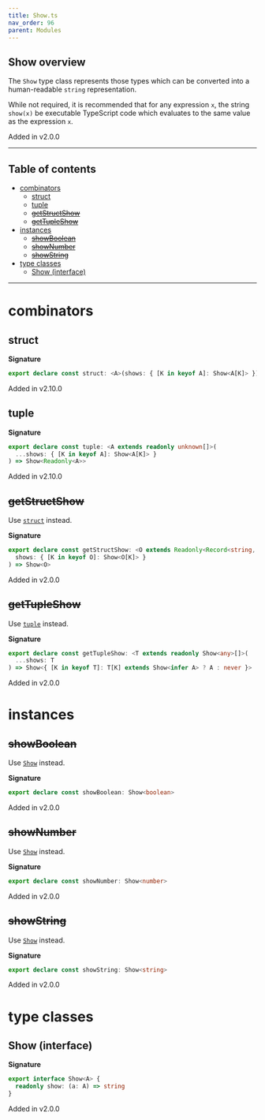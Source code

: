 ```yaml
---
title: Show.ts
nav_order: 96
parent: Modules
---
```


## Show overview

The `Show` type class represents those types which can be converted into
a human-readable `string` representation.

While not required, it is recommended that for any expression `x`, the
string `show(x)` be executable TypeScript code which evaluates to the same
value as the expression `x`.

Added in v2.0.0

---

<h2 class="text-delta">Table of contents</h2>

- [combinators](#combinators)
  - [struct](#struct)
  - [tuple](#tuple)
  - [~~getStructShow~~](#getstructshow)
  - [~~getTupleShow~~](#gettupleshow)
- [instances](#instances)
  - [~~showBoolean~~](#showboolean)
  - [~~showNumber~~](#shownumber)
  - [~~showString~~](#showstring)
- [type classes](#type-classes)
  - [Show (interface)](#show-interface)

---

# combinators

## struct

**Signature**

```ts
export declare const struct: <A>(shows: { [K in keyof A]: Show<A[K]> }) => Show<{ readonly [K in keyof A]: A[K] }>
```

Added in v2.10.0

## tuple

**Signature**

```ts
export declare const tuple: <A extends readonly unknown[]>(
  ...shows: { [K in keyof A]: Show<A[K]> }
) => Show<Readonly<A>>
```

Added in v2.10.0

## ~~getStructShow~~

Use [`struct`](#struct) instead.

**Signature**

```ts
export declare const getStructShow: <O extends Readonly<Record<string, any>>>(
  shows: { [K in keyof O]: Show<O[K]> }
) => Show<O>
```

Added in v2.0.0

## ~~getTupleShow~~

Use [`tuple`](#tuple) instead.

**Signature**

```ts
export declare const getTupleShow: <T extends readonly Show<any>[]>(
  ...shows: T
) => Show<{ [K in keyof T]: T[K] extends Show<infer A> ? A : never }>
```

Added in v2.0.0

# instances

## ~~showBoolean~~

Use [`Show`](./boolean.ts.html#show) instead.

**Signature**

```ts
export declare const showBoolean: Show<boolean>
```

Added in v2.0.0

## ~~showNumber~~

Use [`Show`](./number.ts.html#show) instead.

**Signature**

```ts
export declare const showNumber: Show<number>
```

Added in v2.0.0

## ~~showString~~

Use [`Show`](./string.ts.html#show) instead.

**Signature**

```ts
export declare const showString: Show<string>
```

Added in v2.0.0

# type classes

## Show (interface)

**Signature**

```ts
export interface Show<A> {
  readonly show: (a: A) => string
}
```

Added in v2.0.0
